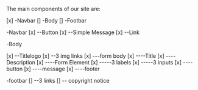 The main components of our site are:

[x] -Navbar
[] -Body
[] -Footbar

-Navbar
[x] --Button
[x] --Simple Message
[x] --Link

-Body

[x] --Titlelogo
[x] --3 img links
[x] ---form body
[x] ----Title
[x] ----Description
[x] ----Form Element
[x] -----3 labels
[x] -----3 inputs
[x] ----button
[x] ----message
[x] ----footer

-footbar
[] --3 links
[] -- copyright notice
